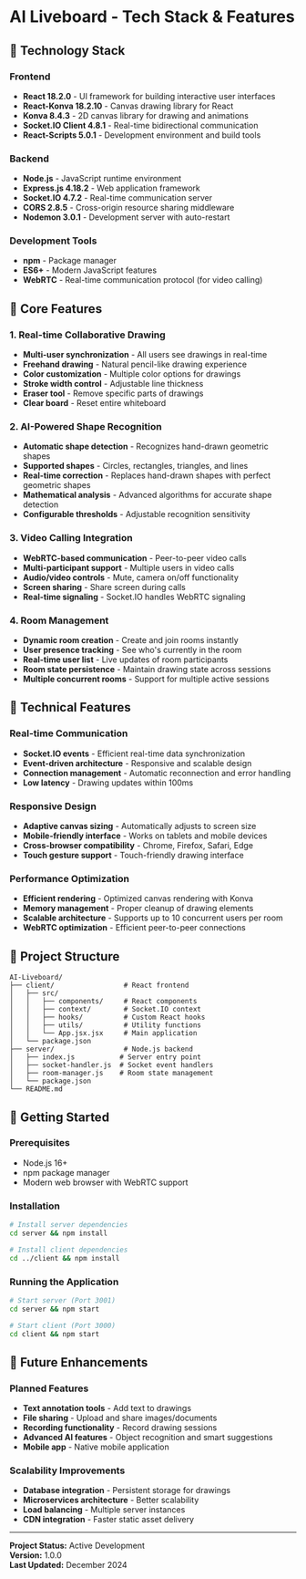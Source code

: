 # AI Liveboard - Tech Stack & Features

## 🚀 Technology Stack

### Frontend
- **React 18.2.0** - UI framework for building interactive user interfaces
- **React-Konva 18.2.10** - Canvas drawing library for React
- **Konva 8.4.3** - 2D canvas library for drawing and animations
- **Socket.IO Client 4.8.1** - Real-time bidirectional communication
- **React-Scripts 5.0.1** - Development environment and build tools

### Backend
- **Node.js** - JavaScript runtime environment
- **Express.js 4.18.2** - Web application framework
- **Socket.IO 4.7.2** - Real-time communication server
- **CORS 2.8.5** - Cross-origin resource sharing middleware
- **Nodemon 3.0.1** - Development server with auto-restart

### Development Tools
- **npm** - Package manager
- **ES6+** - Modern JavaScript features
- **WebRTC** - Real-time communication protocol (for video calling)

## 🎯 Core Features

### 1. Real-time Collaborative Drawing
- **Multi-user synchronization** - All users see drawings in real-time
- **Freehand drawing** - Natural pencil-like drawing experience
- **Color customization** - Multiple color options for drawings
- **Stroke width control** - Adjustable line thickness
- **Eraser tool** - Remove specific parts of drawings
- **Clear board** - Reset entire whiteboard

### 2. AI-Powered Shape Recognition
- **Automatic shape detection** - Recognizes hand-drawn geometric shapes
- **Supported shapes** - Circles, rectangles, triangles, and lines
- **Real-time correction** - Replaces hand-drawn shapes with perfect geometric shapes
- **Mathematical analysis** - Advanced algorithms for accurate shape detection
- **Configurable thresholds** - Adjustable recognition sensitivity

### 3. Video Calling Integration
- **WebRTC-based communication** - Peer-to-peer video calls
- **Multi-participant support** - Multiple users in video calls
- **Audio/video controls** - Mute, camera on/off functionality
- **Screen sharing** - Share screen during calls
- **Real-time signaling** - Socket.IO handles WebRTC signaling

### 4. Room Management
- **Dynamic room creation** - Create and join rooms instantly
- **User presence tracking** - See who's currently in the room
- **Real-time user list** - Live updates of room participants
- **Room state persistence** - Maintain drawing state across sessions
- **Multiple concurrent rooms** - Support for multiple active sessions

## 🔧 Technical Features

### Real-time Communication
- **Socket.IO events** - Efficient real-time data synchronization
- **Event-driven architecture** - Responsive and scalable design
- **Connection management** - Automatic reconnection and error handling
- **Low latency** - Drawing updates within 100ms

### Responsive Design
- **Adaptive canvas sizing** - Automatically adjusts to screen size
- **Mobile-friendly interface** - Works on tablets and mobile devices
- **Cross-browser compatibility** - Chrome, Firefox, Safari, Edge
- **Touch gesture support** - Touch-friendly drawing interface

### Performance Optimization
- **Efficient rendering** - Optimized canvas rendering with Konva
- **Memory management** - Proper cleanup of drawing elements
- **Scalable architecture** - Supports up to 10 concurrent users per room
- **WebRTC optimization** - Efficient peer-to-peer connections

## 📁 Project Structure

```
AI-Liveboard/
├── client/                 # React frontend
│   ├── src/
│   │   ├── components/     # React components
│   │   ├── context/        # Socket.IO context
│   │   ├── hooks/          # Custom React hooks
│   │   ├── utils/          # Utility functions
│   │   └── App.jsx.jsx     # Main application
│   └── package.json
├── server/                 # Node.js backend
│   ├── index.js           # Server entry point
│   ├── socket-handler.js  # Socket event handlers
│   ├── room-manager.js    # Room state management
│   └── package.json
└── README.md
```

## 🚀 Getting Started

### Prerequisites
- Node.js 16+ 
- npm package manager
- Modern web browser with WebRTC support

### Installation
```bash
# Install server dependencies
cd server && npm install

# Install client dependencies
cd ../client && npm install
```

### Running the Application
```bash
# Start server (Port 3001)
cd server && npm start

# Start client (Port 3000)
cd client && npm start
```

## 🔮 Future Enhancements

### Planned Features
- **Text annotation tools** - Add text to drawings
- **File sharing** - Upload and share images/documents
- **Recording functionality** - Record drawing sessions
- **Advanced AI features** - Object recognition and smart suggestions
- **Mobile app** - Native mobile application

### Scalability Improvements
- **Database integration** - Persistent storage for drawings
- **Microservices architecture** - Better scalability
- **Load balancing** - Multiple server instances
- **CDN integration** - Faster static asset delivery

---

**Project Status:** Active Development  
**Version:** 1.0.0  
**Last Updated:** December 2024 